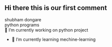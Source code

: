 ## Hi there this is our first comment <br>
shubham dongare<br>
python programs<br>
🔭 I’m currently working on python project<br>
- 🌱 I’m currently learning mechine-learning 
<!--
**svpcet-code/svpcet-code** is a ✨ _special_ ✨ repository because its `README.md` (this file) appears on your GitHub profile.

Here are some ideas to get you started:

- 🔭 I’m currently working on ...
- 🌱 I’m currently learning ...
- 👯 I’m looking to collaborate on ...
- 🤔 I’m looking for help with ...
- 💬 Ask me about ...
- 📫 How to reach me: ...
- 😄 Pronouns: ...
- ⚡ Fun fact: ...
-->
